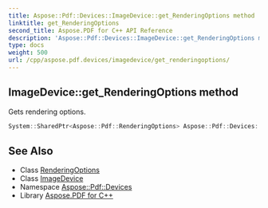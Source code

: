 ```yaml
---
title: Aspose::Pdf::Devices::ImageDevice::get_RenderingOptions method
linktitle: get_RenderingOptions
second_title: Aspose.PDF for C++ API Reference
description: 'Aspose::Pdf::Devices::ImageDevice::get_RenderingOptions method. Gets rendering options in C++.'
type: docs
weight: 500
url: /cpp/aspose.pdf.devices/imagedevice/get_renderingoptions/
---
```

## ImageDevice::get_RenderingOptions method


Gets rendering options.

```cpp
System::SharedPtr<Aspose::Pdf::RenderingOptions> Aspose::Pdf::Devices::ImageDevice::get_RenderingOptions() const
```

## See Also

* Class [RenderingOptions](../../../aspose.pdf/renderingoptions/)
* Class [ImageDevice](../)
* Namespace [Aspose::Pdf::Devices](../../)
* Library [Aspose.PDF for C++](../../../)
